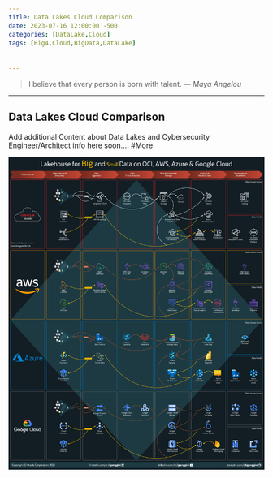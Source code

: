 ```yaml
---
title: Data Lakes Cloud Comparison
date: 2023-07-16 12:00:00 -500
categories: [DataLake,Cloud]
tags: [Big4,Cloud,BigData,DataLake]


---
```


> I believe that every person is born with talent.
> — <cite>Maya Angelou</cite>

---

## Data Lakes Cloud Comparison

Add additional Content about Data Lakes and Cybersecurity Engineer/Architect info here soon.... #More

![](https://raw.githubusercontent.com/jganggini/cloud-digital-architecture/main/img/Lakehouse-for-Big-and-Small-Data-on-OCI-AWS-Azure-Google-Cloud.png)

